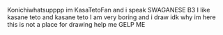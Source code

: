 Konichiwhatsupppp im KasaTetoFan and i speak SWAGANESE B3
I like kasane teto and kasane teto
I am very boring
and i draw idk why im here this is not a place for drawing help me GELP ME
